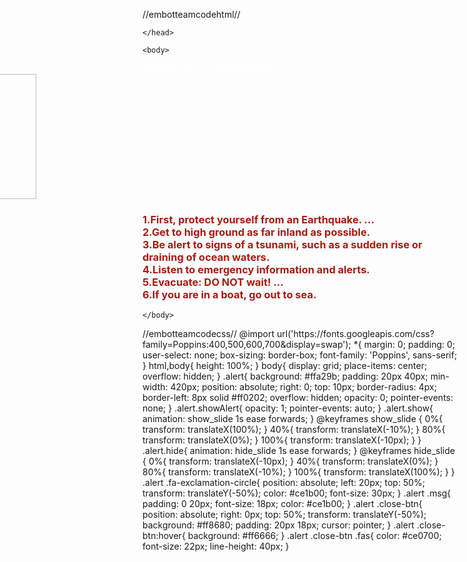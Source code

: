 //embotteamcodehtml//

<!DOCTYPE html>
<html>
    <head>
        <meta charset="utf-8">
        <title>embot</title>
<link rel="stylesheet" href="style.css">
<script src="https://code.jquery.com/jquery-3.4.1.js"></script>
<script src="https://kit.fontawesome.com/a076d05399.js"></script>
<style>
body {
  background: url("https://scontent.fbkk12-1.fna.fbcdn.net/v/t1.0-9/120702975_965767257258756_8431111857745245457_n.jpg?_nc_cat=101&_nc_sid=730e14&_nc_eui2=AeHzKa17OVHsjlsr-yWTA11VvOuteIknnUa86614iSedRnftoKk_mBjBt7uVOb4YKjMSMq9SmsHU8ghJ8XRQH3mK&_nc_ohc=5gECMokDmmYAX_UrMVk&_nc_ht=scontent.fbkk12-1.fna&oh=146d128cf16a040065265b6af2b9e384&oe=5F9FAB56");
  background-size: 1100px 750px;
  background-repeat: no-repeat;
}
</style>

    </head>

    <body>
<div class="alert hide">
<span class="fas fa-exclamation-circle"></span>
<span class="msg" style="color:white;">Warning This is a warning alert!</span>
<span class="close-btn">
<span class="fas fa-times"></span>

</div>
<img src="https://scontent.fbkk12-2.fna.fbcdn.net/v/t1.0-9/120664436_965764997258982_9039700573932307943_o.jpg?_nc_cat=104&_nc_sid=730e14&_nc_eui2=AeEBZjcqzXxpI1baWgftPEN1q6Cpna6ZpHSroKmdrpmkdMuwtB1hGxDy99kxkPKFDeLY-VPeKT5Tg4HfxVRSRPsR&_nc_ohc=O_M3qBCOHx0AX8zoxak&_nc_ht=scontent.fbkk12-2.fna&oh=344d03b32070fbed51a3cb0389d2cf5b&oe=5F9FA0E2" alt="logo" width="200" height="200" style="position: relative; right :370px">
<h3><span style="color: #a61c12">
1.First, protect yourself from an Earthquake. ...<br>
2.Get to high ground as far inland as possible.<br>
3.Be alert to signs of a tsunami, such as a sudden rise or draining of ocean waters.<br>
4.Listen to emergency information and alerts.<br>
5.Evacuate: DO NOT wait! ...<br>
6.If you are in a boat, go out to sea.
</h3>



<script>
/* see user position */
const successCallback = (position) => {
let USlocation = console.log(position);
};
const errorCallback = (error) => {
console.error(error);
};
navigator.geolocation.getCurrentPosition(successCallback, errorCallback)

let x = Math.abs(13.903367999002882,100.53809833168926)

let SamutPrakan = Math.abs(13.501113,100.275901)

/* nonthaburi check */
if(x >  SamutPrakan){

    $('.alert').addClass("show");
        $('.alert').removeClass("hide");
        $('.alert').addClass("showAlert");
        setTimeout(function(){
          $('.alert').removeClass("show");
          $('.alert').addClass("hide");
        },5000);
 $('.close-btn').click(function(){
        $('.alert').removeClass("show");
        $('.alert').addClass("hide");
      });
};
</script>
    </body>
</html>
//embotteamcodecss//
@import url('https://fonts.googleapis.com/css?family=Poppins:400,500,600,700&display=swap');
*{
  margin: 0;
  padding: 0;
  user-select: none;
  box-sizing: border-box;
  font-family: 'Poppins', sans-serif;
}
html,body{
  height: 100%;
}
body{
  display: grid;
  place-items: center;
  overflow: hidden;
}
.alert{
  background: #ffa29b;
  padding: 20px 40px;
  min-width: 420px;
  position: absolute;
  right: 0;
  top: 10px;
  border-radius: 4px;
  border-left: 8px solid #ff0202;
  overflow: hidden;
  opacity: 0;
  pointer-events: none;
}
.alert.showAlert{
  opacity: 1;
  pointer-events: auto;
}
.alert.show{
  animation: show_slide 1s ease forwards;
}
@keyframes show_slide {
  0%{
    transform: translateX(100%);
  }
  40%{
    transform: translateX(-10%);
  }
  80%{
    transform: translateX(0%);
  }
  100%{
    transform: translateX(-10px);
  }
}
.alert.hide{
  animation: hide_slide 1s ease forwards;
}
@keyframes hide_slide {
  0%{
    transform: translateX(-10px);
  }
  40%{
    transform: translateX(0%);
  }
  80%{
    transform: translateX(-10%);
  }
  100%{
    transform: translateX(100%);
  }
}
.alert .fa-exclamation-circle{
  position: absolute;
  left: 20px;
  top: 50%;
  transform: translateY(-50%);
  color: #ce1b00;
  font-size: 30px;
}
.alert .msg{
  padding: 0 20px;
  font-size: 18px;
  color: #ce1b00;
}
.alert .close-btn{
  position: absolute;
  right: 0px;
  top: 50%;
  transform: translateY(-50%);
  background: #ff8680;
  padding: 20px 18px;
  cursor: pointer;
}
.alert .close-btn:hover{
  background: #ff6666;
}
.alert .close-btn .fas{
  color: #ce0700;
  font-size: 22px;
  line-height: 40px;
}


